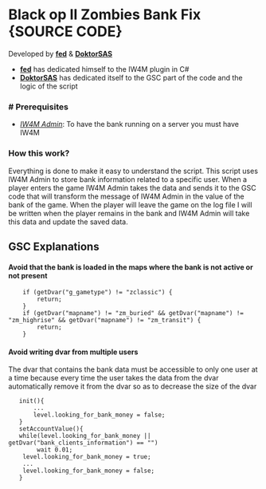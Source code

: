 # Black op II Zombies Bank Fix {SOURCE CODE}
Developed by [**fed**](https://github.com/fedddddd) & [**DoktorSAS**](https://github.com/DoktorSAS)

- [**fed**](https://github.com/fedddddd) has dedicated himself to the IW4M plugin in C#
- [**DoktorSAS**](https://github.com/DoktorSAS) has dedicated itself to the GSC part of the code and the logic of the script

### # Prerequisites 
- [*IW4M Admin*](https://github.com/RaidMax/IW4M-Admin/releases): To have the bank running on a server you must have IW4M 

### How this work?
Everything is done to make it easy to understand the script. This script uses IW4M Admin to store bank information related to a specific user. When a player enters the game IW4M Admin takes the data and sends it to the GSC code that will transform the message of IW4M Admin in the value of the bank of the game. When the player will leave the game on the log file I will be written when the player remains in the bank and IW4M Admin will take this data and update the saved data. 

## GSC Explanations

#### Avoid that the bank is loaded in the maps where the bank is not active or not present
```
    if (getDvar("g_gametype") != "zclassic") {
		return;
	}
	if (getDvar("mapname") != "zm_buried" && getDvar("mapname") != "zm_highrise" && getDvar("mapname") != "zm_transit") {
		return;
	}
```

#### Avoid writing dvar from multiple users
The dvar that contains the bank data must be accessible to only one user at a time because every time the user takes the data from the dvar automatically remove it from the dvar so as to decrease the size of the dvar
```
   init(){
       ...
       level.looking_for_bank_money = false; 
   }
   setAccountValue(){
   while(level.looking_for_bank_money || getDvar("bank_clients_information") == "") 
		wait 0.01;
	level.looking_for_bank_money = true; 	
   	...
	level.looking_for_bank_money = false; 
   }
```
